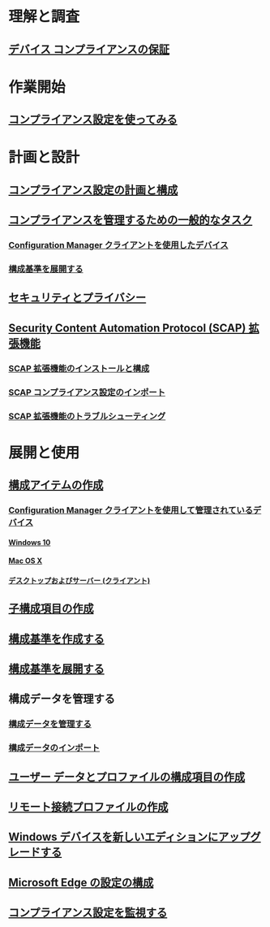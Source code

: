 # 理解と調査
## [デバイス コンプライアンスの保証](understand/ensure-device-compliance.md)

# 作業開始
## [コンプライアンス設定を使ってみる](get-started/get-started-with-compliance-settings.md)

# 計画と設計
## [コンプライアンス設定の計画と構成](plan-design/plan-for-and-configure-compliance-settings.md)
## [コンプライアンスを管理するための一般的なタスク](plan-design/common-tasks-for-managing-compliance.md)
### [Configuration Manager クライアントを使用したデバイス](plan-design/common-tasks-for-managing-compliance-on-devices-with-the-client.md)
### [構成基準を展開する](plan-design/common-tasks-for-creating-and-deploying-configuration-baselines.md)
## [セキュリティとプライバシー](plan-design/security-and-privacy-for-compliance-settings.md)

## [Security Content Automation Protocol (SCAP) 拡張機能](plan-design/scap/about-scap.md)
### [SCAP 拡張機能のインストールと構成](plan-design/scap/install-configure-scap.md)
### [SCAP コンプライアンス設定のインポート](plan-design/scap/import-scap-compliance-settings.md)
### [SCAP 拡張機能のトラブルシューティング](plan-design/scap/troubleshooting-scap.md)

# 展開と使用

## [構成アイテムの作成](deploy-use/create-configuration-items.md)
### [Configuration Manager クライアントを使用して管理されているデバイス](deploy-use/configuration-items-for-devices-managed-with-the-client.md)
#### [Windows 10](deploy-use/create-configuration-items-for-windows-10-devices-managed-with-the-client.md)
#### [Mac OS X](deploy-use/create-configuration-items-for-mac-os-x-devices-managed-with-the-client.md)
#### [ デスクトップおよびサーバー (クライアント)](deploy-use/create-custom-configuration-items-for-windows-desktop-and-server-computers-managed-with-the-client.md)
## [子構成項目の作成](deploy-use/create-child-configuration-items.md)

## [構成基準を作成する](deploy-use/create-configuration-baselines.md)
## [構成基準を展開する](deploy-use/deploy-configuration-baselines.md)

## 構成データを管理する
### [構成データを管理する](deploy-use/management-tasks-for-configuration-data.md)
### [構成データのインポート](deploy-use/import-configuration-data.md)

## [ユーザー データとプロファイルの構成項目の作成](deploy-use/create-user-data-and-profiles-configuration-items.md)
## [リモート接続プロファイルの作成](deploy-use/create-remote-connection-profiles.md)
## [Windows デバイスを新しいエディションにアップグレードする](deploy-use/upgrade-windows-version.md)
## [Microsoft Edge の設定の構成](deploy-use/browser-profiles.md)
## [コンプライアンス設定を監視する](deploy-use/monitor-compliance-settings.md)
